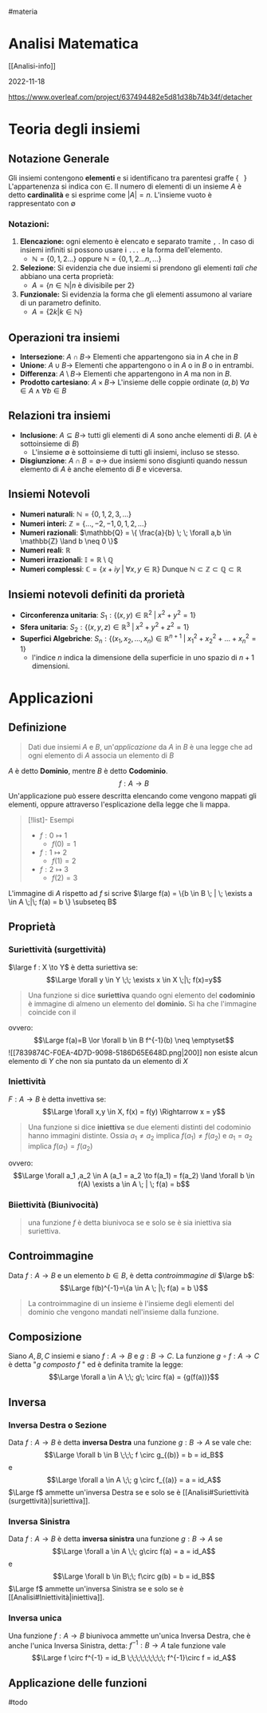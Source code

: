 #materia
# Analisi Matematica

[[Analisi-info]]

2022-11-18

https://www.overleaf.com/project/637494482e5d81d38b74b34f/detacher

# Teoria degli insiemi 
## Notazione Generale

Gli insiemi contengono **elementi** e si identificano tra parentesi graffe $\{ \;\;\; \}$ 
L'appartenenza si indica con $\in$. Il numero di elementi di un insieme $A$ è detto **cardinalità** e si esprime come $|A| = n$. L'insieme vuoto è rappresentato con $\emptyset$

### Notazioni:
1. **Elencazione:** ogni elemento è elencato e separato tramite `,` . In caso di insiemi infiniti si possono usare i `...`  e la forma dell'elemento. 
	- $\mathbb{N} = \{0,1,2...\}$ oppure $\mathbb{N} = \{0,1,2...n,...\}$
2.  **Selezione**: Si evidenzia che due insiemi si prendono gli elementi *tali che* abbiano una certa proprietà: 
	- $A = \{n \in \mathbb{N} | n$ è divisibile per $2\}$ 
3.  **Funzionale:** Si evidenzia la forma che gli elementi assumono al variare di un parametro definito. 
	- $A = \{2k | k \in \mathbb{N}\}$
## Operazioni tra insiemi 
- **Intersezione**: $A \cap B \to$ Elementi che appartengono sia in $A$ che in $B$
- **Unione**: $A \cup B \to$ Elementi che appartengono o in $A$ o in $B$ o in entrambi. 
- **Differenza**: $A \setminus B \to$ Elementi che appartengono in $A$ ma non in $B$. 
- **Prodotto cartesiano**: $A \times B \to$ L'insieme delle coppie ordinate $(a,b)\; \forall a \in A \land \forall b \in B$ 
## Relazioni tra insiemi 
- **Inclusione**: $A \subseteq B \to$ tutti gli elementi di $A$ sono anche elementi di $B$. ($A$ è sottoinsieme di $B$)
	- L'insieme $\emptyset$ è sottoinsieme di tutti gli insiemi, incluso se stesso. 
- **Disgiunzione**: $A \cap B = \emptyset \to$ due insiemi sono disgiunti quando nessun elemento di $A$ è anche elemento di $B$ e viceversa. 
## Insiemi Notevoli
- **Numeri naturali**: $\mathbb{N} = \{ 0,1,2,3,...\}$ 
- **Numeri interi:** $\mathbb{Z} = \{ ...,-2,-1,0,1,2,...\}$ 
- **Numeri razionali**: $\mathbb{Q} = \{ \frac{a}{b} \; \; \forall a,b \in \mathbb{Z} \land b \neq 0 \}$ 
- **Numeri reali**: $\mathbb{R}$
- **Numeri irrazionali**: $\mathbb{I} = \mathbb{R} \setminus \mathbb{Q}$  
- **Numeri complessi**: $\mathbb{C} = \{x+iy \; | \; \forall x, y \in \mathbb{R} \}$ 
Dunque $\mathbb{N} \subset \mathbb{Z} \subset \mathbb{Q} \subset \mathbb{R}$ 
## Insiemi notevoli definiti da prorietà
- **Circonferenza unitaria**: $S_1: \{(x,y) \in \mathbb{R}^2 \; | \; x^2 + y^2 = 1\}$ 
- **Sfera unitaria**: $S_2: \{(x,y,z) \in \mathbb{R}^3 \; | \; x^2 + y^2 + z^2 = 1 \}$
- **Superfici Algebriche**: $S_n: \{(x_1, x_2, ..., x_n) \in \mathbb{R}^{n+1} \; | \; x_1^2 + x_2^2 + ... + x_n^2 = 1 \}$
	- l'indice $n$ indica la dimensione della superficie in uno spazio di $n+1$ dimensioni. 

# Applicazioni 
## Definizione
> Dati due insiemi $A$ e $B$, un'*applicazione* da $A$ in $B$ è una legge che ad ogni elemento di $A$ associa un elemento di $B$

$A$ è detto **Dominio**, mentre $B$ è detto **Codominio**.
$$f: A \to B$$
Un'applicazione può essere descritta elencando come vengono mappati gli elementi, oppure attraverso l'esplicazione della legge che li mappa.
>[!list]- Esempi 
> - $f: 0 \mapsto 1$
> 	- $f(0) = 1$
> - $f: 1 \mapsto 2$
> 	- $f(1)=2$
> - $f: 2 \mapsto 3$
> 	- $f(2) = 3$

L'immagine di $A$ rispetto ad $f$ si scrive $\large f(a) = \{b \in B \; | \; \exists a \in A \;|\; f(a) = b \} \subseteq  B$  
## Proprietà
### Suriettività (surgettività)
$\large f : X \to Y$ è detta suriettiva se: $$\Large \forall y \in Y \;\; \exists x \in X \;|\; f(x)=y$$
> Una funzione si dice **suriettiva** quando ogni elemento del **codominio** è immagine di almeno un elemento del **dominio.** Si ha che l'immagine coincide con il 

ovvero:
$$\Large f(a)=B \lor \forall b \in B f^{-1}(b) \neq \emptyset$$
![[7839874C-F0EA-4D7D-9098-5186D65E648D.png|200]] non esiste alcun elemento di $Y$ che non sia puntato da un elemento di $X$ 

### Iniettività 
$F: A \to B$ è detta invettiva se: 
$$\Large \forall x,y \in X, f(x) = f(y) \Rightarrow x = y$$
> Una funzione si dice **iniettiva** se due elementi distinti del codominio hanno immagini distinte. Ossia $a_1 \neq a_2$ implica $f(a_1) \neq f(a_2)$ e $a_1 = a_2$ implica $f(a_1) = f(a_2)$ 

ovvero: $$\Large \forall a_1 ,a_2 \in A (a_1 = a_2 \to f(a_1) = f(a_2) \land \forall b \in f(A) \exists a \in A \; | \; f(a) = b$$
### Biiettività (Biunivocità)
> una funzione $f$ è detta biunivoca se e solo se è sia iniettiva sia suriettiva.

## Controimmagine 
Data $f:A \to B$ e un elemento $b \in B$, è detta *controimmagine di* $\large b$: $$\Large f(b)^{-1}=\{a \in A \; |\; f(a) = b \}$$
> La controimmagine di un insieme è l'insieme degli elementi del dominio che vengono mandati nell'insieme dalla funzione. 

## Composizione
Siano $A, B, C$ insiemi e siano $f: A \to B$ e $g: B \to C$. La funzione $g \circ f: A \to C$ è detta "*g composto f* " ed è  definita tramite la legge: $$\Large \forall a \in A \;\; g\;  \circ f(a) = {g(f(a))}$$
## Inversa 
### Inversa Destra o Sezione
Data $f: A \to B$ è detta **inversa Destra** una funzione $g: B \to A$ se vale che: $$\Large \forall b \in B \;\;\; f \circ g_{(b)} = b = id_B$$
e $$\Large \forall a \in A \;\; g \circ f_{(a)} = a = id_A$$
$\Large f$ ammette un'inversa Destra se e solo se è [[Analisi#Suriettività (surgettività)|suriettiva]]. 

### Inversa Sinistra 
Data $f: A \to B$ è detta **inversa sinistra** una funzione $g: B \to A$ se $$\Large \forall  a \in A \;\; g\circ f(a) = a = id_A$$
e $$\Large \forall b \in B\;\; f\circ g(b) = b = id_B$$
$\Large f$ ammette un'inversa Sinistra se e solo se è [[Analisi#Iniettività|iniettiva]]. 

### Inversa unica
Una funzione $f:A\to B$ biunivoca ammette un'unica Inversa Destra, che è anche l'unica Inversa Sinistra, detta: $f^{-1} : B\to A$ tale funzione vale $$\Large f \circ f^{-1} = id_B \;\;\;\;\;\;\;\;\; f^{-1}\circ f = id_A$$
## Applicazione delle funzioni

#todo 
